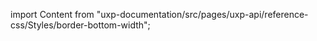 
import Content from "uxp-documentation/src/pages/uxp-api/reference-css/Styles/border-bottom-width";

<Content query="product=xd"/>
